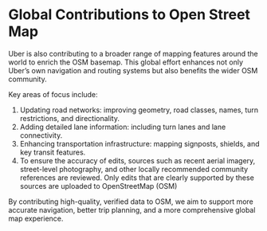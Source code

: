 # Global Contributions to Open Street Map
Uber is also contributing to a broader range of mapping features around the world to enrich the OSM basemap. This global effort enhances not only Uber’s own navigation and routing systems but also benefits the wider OSM community.

Key areas of focus include:

 1. Updating road networks: improving geometry, road classes, names, turn restrictions, and directionality.
 2. Adding detailed lane information: including turn lanes and lane connectivity.
 3. Enhancing transportation infrastructure: mapping signposts, shields, and key transit features.
 4. To ensure the accuracy of edits, sources such as recent aerial imagery, street-level photography, and other locally recommended community references are reviewed. Only edits that are clearly supported by these sources are uploaded to OpenStreetMap (OSM)

By contributing high-quality, verified data to OSM, we aim to support more accurate navigation, better trip planning, and a more comprehensive global map experience.
